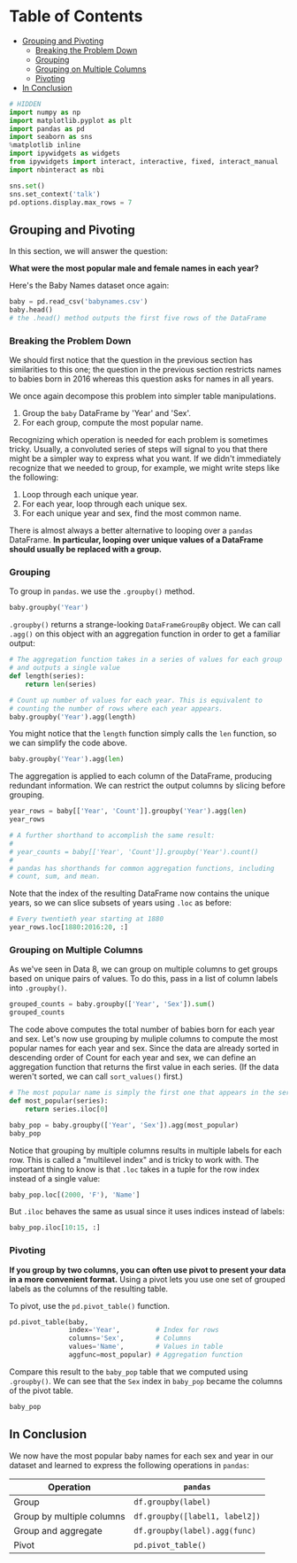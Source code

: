 
<h1>Table of Contents<span class="tocSkip"></span></h1>
<div class="toc"><ul class="toc-item"><li><span><a href="#Grouping-and-Pivoting" data-toc-modified-id="Grouping-and-Pivoting-1">Grouping and Pivoting</a></span><ul class="toc-item"><li><span><a href="#Breaking-the-Problem-Down" data-toc-modified-id="Breaking-the-Problem-Down-1.1">Breaking the Problem Down</a></span></li><li><span><a href="#Grouping" data-toc-modified-id="Grouping-1.2">Grouping</a></span></li><li><span><a href="#Grouping-on-Multiple-Columns" data-toc-modified-id="Grouping-on-Multiple-Columns-1.3">Grouping on Multiple Columns</a></span></li><li><span><a href="#Pivoting" data-toc-modified-id="Pivoting-1.4">Pivoting</a></span></li></ul></li><li><span><a href="#In-Conclusion" data-toc-modified-id="In-Conclusion-2">In Conclusion</a></span></li></ul></div>


```python
# HIDDEN
import numpy as np
import matplotlib.pyplot as plt
import pandas as pd
import seaborn as sns
%matplotlib inline
import ipywidgets as widgets
from ipywidgets import interact, interactive, fixed, interact_manual
import nbinteract as nbi

sns.set()
sns.set_context('talk')
pd.options.display.max_rows = 7
```

## Grouping and Pivoting

In this section, we will answer the question:

**What were the most popular male and female names in each year?**

Here's the Baby Names dataset once again:


```python
baby = pd.read_csv('babynames.csv')
baby.head()
# the .head() method outputs the first five rows of the DataFrame
```

### Breaking the Problem Down

We should first notice that the question in the previous section has similarities to this one; the question in the previous section restricts names to babies born in 2016 whereas this question asks for names in all years.

We once again decompose this problem into simpler table manipulations.

1. Group the `baby` DataFrame by 'Year' and 'Sex'.
2. For each group, compute the most popular name.

Recognizing which operation is needed for each problem is sometimes tricky. Usually, a convoluted series of steps will signal to you that there might be a simpler way to express what you want. If we didn't immediately recognize that we needed to group, for example, we might write steps like the following:

1. Loop through each unique year.
2. For each year, loop through each unique sex.
3. For each unique year and sex, find the most common name.

There is almost always a better alternative to looping over a `pandas` DataFrame. **In particular, looping over unique values of a DataFrame should usually be replaced with a group.**

### Grouping

To group in `pandas`. we use the `.groupby()` method.


```python
baby.groupby('Year')
```

`.groupby()` returns a strange-looking `DataFrameGroupBy` object. We can call `.agg()` on this object with an aggregation function in order to get a familiar output:


```python
# The aggregation function takes in a series of values for each group
# and outputs a single value
def length(series):
    return len(series)

# Count up number of values for each year. This is equivalent to
# counting the number of rows where each year appears.
baby.groupby('Year').agg(length)
```

You might notice that the `length` function simply calls the `len` function, so we can simplify the code above.


```python
baby.groupby('Year').agg(len)
```

The aggregation is applied to each column of the DataFrame, producing redundant information. We can restrict the output columns by slicing before grouping.


```python
year_rows = baby[['Year', 'Count']].groupby('Year').agg(len)
year_rows

# A further shorthand to accomplish the same result:
#
# year_counts = baby[['Year', 'Count']].groupby('Year').count()
#
# pandas has shorthands for common aggregation functions, including
# count, sum, and mean.
```

Note that the index of the resulting DataFrame now contains the unique years, so we can slice subsets of years using `.loc` as before:


```python
# Every twentieth year starting at 1880
year_rows.loc[1880:2016:20, :]
```

### Grouping on Multiple Columns

As we've seen in Data 8, we can group on multiple columns to get groups based on unique pairs of values. To do this, pass in a list of column labels into `.groupby()`.


```python
grouped_counts = baby.groupby(['Year', 'Sex']).sum()
grouped_counts
```

The code above computes the total number of babies born for each year and sex. Let's now use grouping by muliple columns to compute the most popular names for each year and sex. Since the data are already sorted in descending order of Count for each year and sex, we can define an aggregation function that returns the first value in each series. (If the data weren't sorted, we can call `sort_values()` first.)


```python
# The most popular name is simply the first one that appears in the series
def most_popular(series):
    return series.iloc[0]

baby_pop = baby.groupby(['Year', 'Sex']).agg(most_popular)
baby_pop
```

Notice that grouping by multiple columns results in multiple labels for each row. This is called a "multilevel index" and is tricky to work with. The important thing to know is that `.loc` takes in a tuple for the row index instead of a single value:


```python
baby_pop.loc[(2000, 'F'), 'Name']
```

But `.iloc` behaves the same as usual since it uses indices instead of labels:


```python
baby_pop.iloc[10:15, :]
```

### Pivoting

**If you group by two columns, you can often use pivot to present your data in a more convenient format.** Using a pivot lets you use one set of grouped labels as the columns of the resulting table.

To pivot, use the `pd.pivot_table()` function.


```python
pd.pivot_table(baby,
               index='Year',         # Index for rows
               columns='Sex',        # Columns
               values='Name',        # Values in table
               aggfunc=most_popular) # Aggregation function
```

Compare this result to the `baby_pop` table that we computed using `.groupby()`. We can see that the `Sex` index in `baby_pop` became the columns of the pivot table.


```python
baby_pop
```

## In Conclusion

We now have the most popular baby names for each sex and year in our dataset and learned to express the following operations in `pandas`:

| Operation | `pandas` |
| --------- | -------  |
| Group | `df.groupby(label)` |
| Group by multiple columns | `df.groupby([label1, label2])` |
| Group and aggregate | `df.groupby(label).agg(func)` |
| Pivot | `pd.pivot_table()` |
